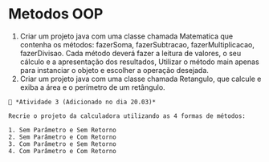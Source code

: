 # Metodos OOP

1. Criar um projeto java com uma classe chamada Matematica que contenha os métodos: fazerSoma, fazerSubtracao, fazerMultiplicacao, fazerDivisao. Cada método deverá fazer a leitura de valores, o seu cálculo e a apresentação dos resultados, Utilizar o método main apenas para instanciar o objeto e escolher a operação desejada.
2. Criar um projeto java com uma classe chamada Retangulo, que calcule e exiba a área e o perímetro de um retângulo.

<aside>

    🚨 *Atividade 3 (Adicionado no dia 20.03)*

    Recrie o projeto da calculadora utilizando as 4 formas de métodos:

    1. Sem Parâmetro e Sem Retorno
    2. Sem Parâmetro e Com Retorno
    3. Com Parâmetro e Sem Retorno
    4. Com Parâmetro e Com Retorno

</aside>

